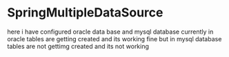 # SpringMultipleDataSource


here i have configured oracle data base and mysql database
currently in oracle tables are getting created and its working fine 
but in mysql database tables are not gettimg created and its not working
